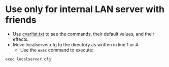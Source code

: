 # Use only for internal LAN server with friends
- Use [cvarlist.txt](cvarlist.txt) to see the commands, their default values, and their effects.
- Move localserver.cfg to the directory as written in line 1 or 4
  - Use the `exec` command to execute:
```
exec localserver.cfg
```
